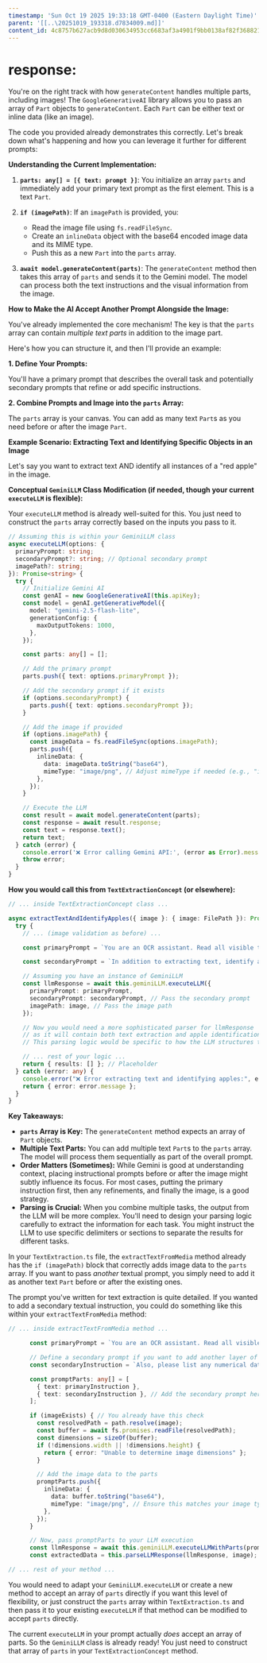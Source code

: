 ```yaml
---
timestamp: 'Sun Oct 19 2025 19:33:18 GMT-0400 (Eastern Daylight Time)'
parent: '[[..\20251019_193318.d7834009.md]]'
content_id: 4c8757b627acb9d8d030634953cc6683af3a4901f9bb0138af82f3688215aab4
---
```


# response:

You're on the right track with how `generateContent` handles multiple parts, including images! The `GoogleGenerativeAI` library allows you to pass an array of `Part` objects to `generateContent`. Each `Part` can be either text or inline data (like an image).

The code you provided already demonstrates this correctly. Let's break down what's happening and how you can leverage it further for different prompts:

**Understanding the Current Implementation:**

1. **`parts: any[] = [{ text: prompt }]`**: You initialize an array `parts` and immediately add your primary text prompt as the first element. This is a text `Part`.

2. **`if (imagePath)`**: If an `imagePath` is provided, you:
   * Read the image file using `fs.readFileSync`.
   * Create an `inlineData` object with the base64 encoded image data and its MIME type.
   * Push this as a new `Part` into the `parts` array.

3. **`await model.generateContent(parts)`**: The `generateContent` method then takes this array of `parts` and sends it to the Gemini model. The model can process both the text instructions and the visual information from the image.

**How to Make the AI Accept Another Prompt Alongside the Image:**

You've already implemented the core mechanism! The key is that the `parts` array can contain *multiple text parts* in addition to the image part.

Here's how you can structure it, and then I'll provide an example:

**1. Define Your Prompts:**

You'll have a primary prompt that describes the overall task and potentially secondary prompts that refine or add specific instructions.

**2. Combine Prompts and Image into the `parts` Array:**

The `parts` array is your canvas. You can add as many text `Part`s as you need before or after the image `Part`.

**Example Scenario: Extracting Text and Identifying Specific Objects in an Image**

Let's say you want to extract text AND identify all instances of a "red apple" in the image.

**Conceptual `GeminiLLM` Class Modification (if needed, though your current `executeLLM` is flexible):**

Your `executeLLM` method is already well-suited for this. You just need to construct the `parts` array correctly based on the inputs you pass to it.

```typescript
// Assuming this is within your GeminiLLM class
async executeLLM(options: {
  primaryPrompt: string;
  secondaryPrompt?: string; // Optional secondary prompt
  imagePath?: string;
}): Promise<string> {
  try {
    // Initialize Gemini AI
    const genAI = new GoogleGenerativeAI(this.apiKey);
    const model = genAI.getGenerativeModel({
      model: "gemini-2.5-flash-lite",
      generationConfig: {
        maxOutputTokens: 1000,
      },
    });

    const parts: any[] = [];

    // Add the primary prompt
    parts.push({ text: options.primaryPrompt });

    // Add the secondary prompt if it exists
    if (options.secondaryPrompt) {
      parts.push({ text: options.secondaryPrompt });
    }

    // Add the image if provided
    if (options.imagePath) {
      const imageData = fs.readFileSync(options.imagePath);
      parts.push({
        inlineData: {
          data: imageData.toString("base64"),
          mimeType: "image/png", // Adjust mimeType if needed (e.g., "image/jpeg")
        },
      });
    }

    // Execute the LLM
    const result = await model.generateContent(parts);
    const response = await result.response;
    const text = response.text();
    return text;
  } catch (error) {
    console.error('❌ Error calling Gemini API:', (error as Error).message);
    throw error;
  }
}
```

**How you would call this from `TextExtractionConcept` (or elsewhere):**

```typescript
// ... inside TextExtractionConcept class ...

async extractTextAndIdentifyApples({ image }: { image: FilePath }): Promise<{ results: ExtractionResultId[] } | { error: string }> {
  try {
    // ... (image validation as before) ...

    const primaryPrompt = `You are an OCR assistant. Read all visible text in the given image and return only the readable text. Do not describe the image or repeat the base64 data. Return plain text only, formatted for readability by numbering each text block you recognize.`;

    const secondaryPrompt = `In addition to extracting text, identify all instances of "red apples" in the image. For each "red apple" found, describe its approximate location (e.g., "top-left", "center", "bottom-right") and any visible text associated with it (e.g., a label on the apple).`;

    // Assuming you have an instance of GeminiLLM
    const llmResponse = await this.geminiLLM.executeLLM({
      primaryPrompt: primaryPrompt,
      secondaryPrompt: secondaryPrompt, // Pass the secondary prompt
      imagePath: image, // Pass the image path
    });

    // Now you would need a more sophisticated parser for llmResponse
    // as it will contain both text extraction and apple identification details.
    // This parsing logic would be specific to how the LLM structures the combined response.

    // ... rest of your logic ...
    return { results: [] }; // Placeholder
  } catch (error: any) {
    console.error("❌ Error extracting text and identifying apples:", error.message);
    return { error: error.message };
  }
}
```

**Key Takeaways:**

* **`parts` Array is Key:** The `generateContent` method expects an array of `Part` objects.
* **Multiple Text Parts:** You can add multiple text `Part`s to the `parts` array. The model will process them sequentially as part of the overall prompt.
* **Order Matters (Sometimes):** While Gemini is good at understanding context, placing instructional prompts before or after the image might subtly influence its focus. For most cases, putting the primary instruction first, then any refinements, and finally the image, is a good strategy.
* **Parsing is Crucial:** When you combine multiple tasks, the output from the LLM will be more complex. You'll need to design your parsing logic carefully to extract the information for each task. You might instruct the LLM to use specific delimiters or sections to separate the results for different tasks.

In your `TextExtraction.ts` file, the `extractTextFromMedia` method already has the `if (imagePath)` block that correctly adds image data to the `parts` array. If you want to pass *another* textual prompt, you simply need to add it as another text `Part` before or after the existing ones.

The prompt you've written for text extraction is quite detailed. If you wanted to add a secondary textual instruction, you could do something like this within your `extractTextFromMedia` method:

```typescript
// ... inside extractTextFromMedia method ...

      const primaryPrompt = `You are an OCR assistant. Read all visible text in the given image...`; // Your existing detailed prompt

      // Define a secondary prompt if you want to add another layer of instruction
      const secondaryInstruction = `Also, please list any numerical data found in the image, even if it's not part of a larger text block.`;

      const promptParts: any[] = [
        { text: primaryInstruction },
        { text: secondaryInstruction }, // Add the secondary prompt here
      ];

      if (imageExists) { // You already have this check
        const resolvedPath = path.resolve(image);
        const buffer = await fs.promises.readFile(resolvedPath);
        const dimensions = sizeOf(buffer);
        if (!dimensions.width || !dimensions.height) {
          return { error: "Unable to determine image dimensions" };
        }

        // Add the image data to the parts
        promptParts.push({
          inlineData: {
            data: buffer.toString("base64"),
            mimeType: "image/png", // Ensure this matches your image type
          },
        });
      }

      // Now, pass promptParts to your LLM execution
      const llmResponse = await this.geminiLLM.executeLLMWithParts(promptParts); // Assuming you have a method like this or adapt executeLLM
      const extractedData = this.parseLLMResponse(llmResponse, image);

// ... rest of your method ...
```

You would need to adapt your `GeminiLLM.executeLLM` or create a new method to accept an array of `parts` directly if you want this level of flexibility, or just construct the `parts` array within `TextExtraction.ts` and then pass it to your existing `executeLLM` if that method can be modified to accept `parts` directly.

The current `executeLLM` in your prompt actually *does* accept an array of parts. So the `GeminiLLM` class is already ready! You just need to construct that array of `parts` in your `TextExtractionConcept` method.
